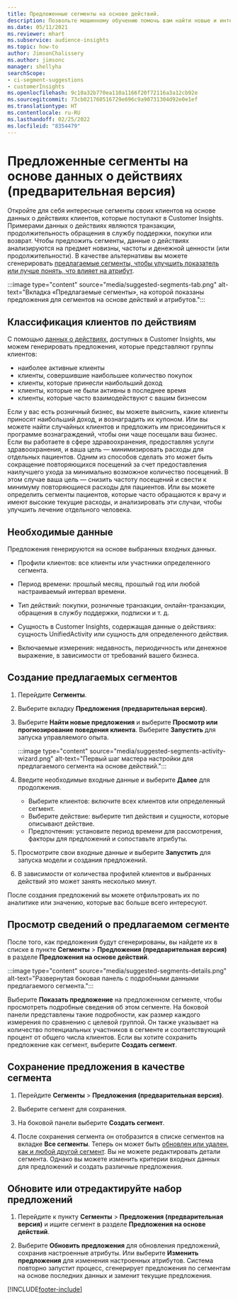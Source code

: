 ```yaml
---
title: Предложенные сегменты на основе действий.
description: Позвольте машинному обучению помочь вам найти новые и интересные сегменты на основе действий клиентов.
ms.date: 05/11/2021
ms.reviewer: mhart
ms.subservice: audience-insights
ms.topic: how-to
author: JimsonChalissery
ms.author: jimsonc
manager: shellyha
searchScope:
- ci-segment-suggestions
- customerInsights
ms.openlocfilehash: 9c10a32b770ea110a1166f20f72116a3a12cb92e
ms.sourcegitcommit: 73cb021760516729e696c9a90731304d92e0e1ef
ms.translationtype: HT
ms.contentlocale: ru-RU
ms.lasthandoff: 02/25/2022
ms.locfileid: "8354479"
---
```

# <a name="suggested-segments-based-on-activity-data-preview"></a>Предложенные сегменты на основе данных о действиях (предварительная версия)

Откройте для себя интересные сегменты своих клиентов на основе данных о действиях клиентов, которые поступают в Customer Insights. Примерами данных о действиях являются транзакции, продолжительность обращения в службу поддержки, покупки или возврат. Чтобы предложить сегменты, данные о действиях анализируются на предмет новизны, частоты и денежной ценности (или продолжительности). В качестве альтернативы вы можете сгенерировать [предлагаемые сегменты, чтобы улучшить показатель или лучше понять, что влияет на атрибут](suggested-segments.md).

:::image type="content" source="media/suggested-segments-tab.png" alt-text="Вкладка «Предлагаемые сегменты», на которой показаны предложения для сегментов на основе действий и атрибутов.":::

## <a name="categorize-customers-by-activity"></a>Классификация клиентов по действиям

С помощью [данных о действиях](activities.md), доступных в Customer Insights, мы можем генерировать предложения, которые представляют группы клиентов:

- наиболее активные клиенты 
- клиенты, совершившие наибольшее количество покупок 
- клиенты, которые принесли наибольший доход 
- клиенты, которые не были активны в последнее время 
- клиенты, которые часто взаимодействуют с вашим бизнесом  

Если у вас есть розничный бизнес, вы можете выяснить, какие клиенты приносят наибольший доход, и вознаградить их купоном. Или вы можете найти случайных клиентов и предложить им присоединиться к программе вознаграждений, чтобы они чаще посещали ваш бизнес.
Если вы работаете в сфере здравоохранения, предоставляя услуги здравоохранения, и ваша цель — минимизировать расходы для отдельных пациентов. Одним из способов сделать это может быть сокращение повторяющихся посещений за счет предоставления наилучшего ухода за минимально возможное количество посещений. В этом случае ваша цель — снизить частоту посещений и свести к минимуму повторяющиеся расходы для пациентов. Или вы можете определить сегменты пациентов, которые часто обращаются к врачу и имеют высокие текущие расходы, и анализировать эти случаи, чтобы улучшить лечение отдельного человека. 

## <a name="required-data"></a>Необходимые данные

Предложения генерируются на основе выбранных входных данных. 

- Профили клиентов: все клиенты или участники определенного сегмента. 

- Период времени: прошлый месяц, прошлый год или любой настраиваемый интервал времени.

- Тип действий: покупки, розничные транзакции, онлайн-транзакции, обращения в службу поддержки, подписки и т. д.  

- Сущность в Customer Insights, содержащая данные о действиях: сущность UnifiedActivity или сущность для определенного действия. 

- Включаемые измерения: недавность, периодичность или денежное выражение, в зависимости от требований вашего бизнеса.

## <a name="generate-suggested-segments"></a>Создание предлагаемых сегментов

1. Перейдите **Сегменты**.

1. Выберите вкладку **Предложения (предварительная версия)**.

1. Выберите **Найти новые предложения** и выберите **Просмотр или прогнозирование поведения клиента**. Выберите **Запустить** для запуска управляемого опыта.

   :::image type="content" source="media/suggested-segments-activity-wizard.png" alt-text="Первый шаг мастера настройки для предлагаемого сегмента на основе действий.":::

1. Введите необходимые входные данные и выберите **Далее** для продолжения.

   - Выберите клиентов: включите всех клиентов или определенный сегмент.
   - Выберите действие: выберите тип действия и сущности, которые описывают действие.
   - Предпочтения: установите период времени для рассмотрения, факторы для предложений и сопоставьте атрибуты.

1. Просмотрите свои входные данные и выберите **Запустить** для запуска модели и создания предложений.

1. В зависимости от количества профилей клиентов и выбранных действий это может занять несколько минут. 

После создания предложений вы можете отфильтровать их по аналитике или значению, которые вас больше всего интересуют. 

## <a name="view-details-of-a-suggested-segment"></a>Просмотр сведений о предлагаемом сегменте

После того, как предложения будут сгенерированы, вы найдете их в списке в пункте **Сегменты** > **Предложения (предварительная версия)** в разделе **Предложения на основе действий**.

:::image type="content" source="media/suggested-segments-details.png" alt-text="Развернутая боковая панель с подробными данными предлагаемого сегмента.":::

Выберите **Показать предложение** на предложенном сегменте, чтобы просмотреть подробные сведения об этом сегменте. На боковой панели представлены такие подробности, как размер каждого измерения по сравнению с целевой группой. Он также указывает на количество потенциальных участников в сегменте и соответствующий процент от общего числа клиентов. Если вы хотите сохранить предложение как сегмент, выберите **Создать сегмент**.    

## <a name="save-a-suggestion-as-a-segment"></a>Сохранение предложения в качестве сегмента

1. Перейдите **Сегменты** > **Предложения (предварительная версия)**.

1. Выберите сегмент для сохранения. 

1. На боковой панели выберите **Создать сегмент**. 

1. После сохранения сегмента он отобразится в списке сегментов на вкладке **Все сегменты**. Теперь он может быть [обновлен или удален, как и любой другой сегмент](segments.md). Вы не можете редактировать детали сегмента. Однако вы можете изменить критерии входных данных для предложений и создать различные предложения.

## <a name="refresh-or-edit-a-set-of-suggestions"></a>Обновите или отредактируйте набор предложений

1. Перейдите к пункту **Сегменты** > **Предложения (предварительная версия)** и ищите сегмент в разделе **Предложения на основе действий**.

1. Выберите **Обновить предложения** для обновления предложений, сохранив настроенные атрибуты. Или выберите **Изменить предложения** для изменения настроенных атрибутов. Система повторно запустит процесс, сгенерирует предложения по сегментам на основе последних данных и заменит текущие предложения.

[!INCLUDE[footer-include](../includes/footer-banner.md)]
